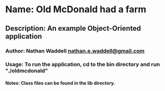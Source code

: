 # Name: Old McDonald had a farm
## Description: An example Object-Oriented application
### Author: Nathan Waddell <nathan.e.waddell@gmail.com>
### Usage: To run the application, cd to the bin directory and run "./oldmcdonald"
#### Notes: Class files can be found in the lib directory.
